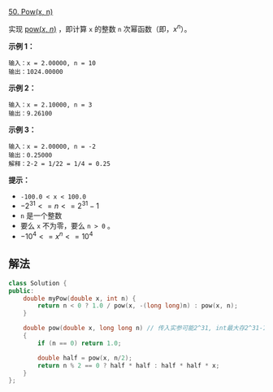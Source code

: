 [50. Pow(x, n)](https://leetcode.cn/problems/powx-n/)

实现 [pow(*x*, *n*)](https://www.cplusplus.com/reference/valarray/pow/) ，即计算 `x` 的整数 `n` 次幂函数（即，$x^n$）。

 

**示例 1：**

```
输入：x = 2.00000, n = 10
输出：1024.00000
```

**示例 2：**

```
输入：x = 2.10000, n = 3
输出：9.26100
```

**示例 3：**

```
输入：x = 2.00000, n = -2
输出：0.25000
解释：2-2 = 1/22 = 1/4 = 0.25
```

 

**提示：**

- `-100.0 < x < 100.0`
- $-2^{31} <= n <= 2^{31}-1$
- `n` 是一个整数
- 要么 `x` 不为零，要么 `n > 0` 。
- $-10^4 <= x^n <= 10^4$

## 解法

```cc
class Solution {
public:
    double myPow(double x, int n) {
        return n < 0 ? 1.0 / pow(x, -(long long)n) : pow(x, n);
    }

    double pow(double x, long long n) // 传入实参可能2^31, int最大存2^31-1
    {
        if (n == 0) return 1.0;

        double half = pow(x, n/2);
        return n % 2 == 0 ? half * half : half * half * x;
    }
};
```

